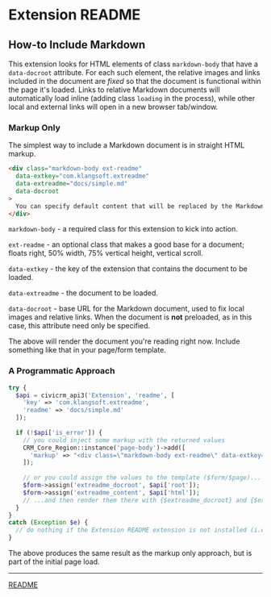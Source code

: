 # Extension README

## How-to Include Markdown

This extension looks for HTML elements of class `markdown-body` that have a `data-docroot` attribute. For each such element, the relative images and links included in the document are *fixed* so that the document is functional within the page it's loaded. Links to relative Markdown documents will automatically load inline (adding class `loading` in the process), while other local and external links will open in a new browser tab/window.

### Markup Only
The simplest way to include a Markdown document is in straight HTML markup.

```html
<div class="markdown-body ext-readme"
  data-extkey="com.klangsoft.extreadme"
  data-extreadme="docs/simple.md"
  data-docroot
>
  You can specify default content that will be replaced by the Markdown document if this extension is installed and enabled. You might want to provide a link to where to view the document online and/or advise on installing this extension. The document is loaded after the initial page load, via an AJAX request.
</div>
```
`markdown-body` - a required class for this extension to kick into action.

`ext-readme` - an optional class that makes a good base for a document; floats right, 50% width, 75% vertical height, vertical scroll.

`data-extkey` - the key of the extension that contains the document to be loaded.

`data-extreadme` - the document to be loaded.

`data-docroot` - base URL for the Markdown document, used to fix local images and relative links. When the document is **not** preloaded, as in this case, this attribute need only be specified.

The above will render the document you're reading right now. Include something like that in your page/form template.


### A Programmatic Approach

```php
try {
  $api = civicrm_api3('Extension', 'readme', [
    'key' => 'com.klangsoft.extreadme',
    'readme' => 'docs/simple.md'
  ]);
  
  if (!$api['is_error']) {
    // you could inject some markup with the returned values
    CRM_Core_Region::instance('page-body')->add([
      'markup' => "<div class=\"markdown-body ext-readme\" data-extkey=\"com.klangsoft.extreadme\" data-docroot=\"{$api['root']}\">{$api['html']}</div>"
    ]);
  
    // or you could assign the values to the template ($form/$page)...
    $form->assign('extreadme_docroot', $api['root']);
    $form->assign('extreadme_content', $api['html']);
    // ...and then render them there with {$extreadme_docroot} and {$extreadme_content}
  }
}
catch (Exception $e) {
  // do nothing if the Extension README extension is not installed (i.e. api not defined)
}
```

The above produces the same result as the markup only approach, but is part of the initial page load.

---

[README](../README.md)